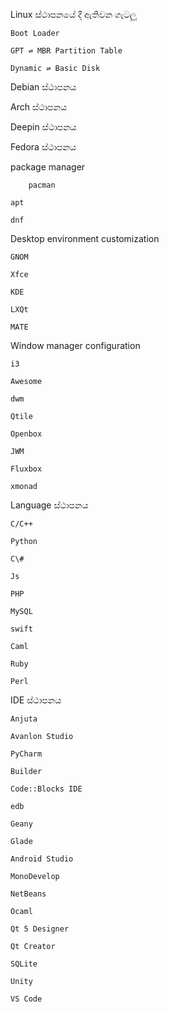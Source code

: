 Linux ස්ථාපනයේ දී ඇතිවන ගැටලූ

```
Boot Loader

GPT ⇌ MBR Partition Table

Dynamic ⇌ Basic Disk
```

Debian ස්ථාපනය

Arch ස්ථාපනය

Deepin ස්ථාපනය

Fedora ස්ථාපනය

package manager

        pacman 	

	apt 	

	dnf

Desktop environment customization

```
GNOM

Xfce

KDE

LXQt

MATE
```

Window manager configuration

```
i3

Awesome

dwm        

Qtile

Openbox

JWM

Fluxbox

xmonad
```

Language ස්ථාපනය

```
C/C++

Python

C\#

Js

PHP

MySQL

swift

Caml

Ruby

Perl
```

IDE ස්ථාපනය

```
Anjuta

Avanlon Studio

PyCharm

Builder

Code::Blocks IDE

edb

Geany

Glade

Android Studio

MonoDevelop

NetBeans

Ocaml

Qt 5 Designer

Qt Creator

SQLite 

Unity

VS Code
```



